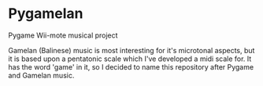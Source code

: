 Pygamelan
=========

Pygame Wii-mote musical project

Gamelan (Balinese) music is most interesting for it's microtonal aspects, but it is based upon a pentatonic scale which I've developed a midi scale for.  It has the word 'game' in it, so I decided to name this repository after Pygame and Gamelan music.
